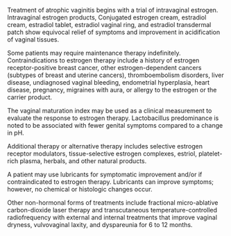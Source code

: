 Treatment of atrophic vaginitis begins with a trial of intravaginal estrogen. Intravaginal estrogen products, Conjugated estrogen cream, estradiol cream, estradiol tablet, estradiol vaginal ring, and estradiol transdermal patch show equivocal relief of symptoms and improvement in acidification of vaginal tissues.

Some patients may require maintenance therapy indefinitely. Contraindications to estrogen therapy include a history of estrogen receptor-positive breast cancer, other estrogen-dependent cancers (subtypes of breast and uterine cancers), thromboembolism disorders, liver disease, undiagnosed vaginal bleeding, endometrial hyperplasia, heart disease, pregnancy, migraines with aura, or allergy to the estrogen or the carrier product.

The vaginal maturation index may be used as a clinical measurement to evaluate the response to estrogen therapy. Lactobacillus predominance is noted to be associated with fewer genital symptoms compared to a change in pH.

Additional therapy or alternative therapy includes selective estrogen receptor modulators, tissue-selective estrogen complexes, estriol, platelet-rich plasma, herbals, and other natural products.

A patient may use lubricants for symptomatic improvement and/or if contraindicated to estrogen therapy. Lubricants can improve symptoms; however, no chemical or histologic changes occur.

Other non-hormonal forms of treatments include fractional micro-ablative carbon-dioxide laser therapy and transcutaneous temperature-controlled radiofrequency with external and internal treatments that improve vaginal dryness, vulvovaginal laxity, and dyspareunia for 6 to 12 months.